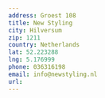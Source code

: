```yaml
---
address: Groest 108
title: New Styling
city: Hilversum
zip: 1211
country: Netherlands
lat: 52.223288
lng: 5.176999
phone: 036316198
email: info@newstyling.nl
url: 
---
```

